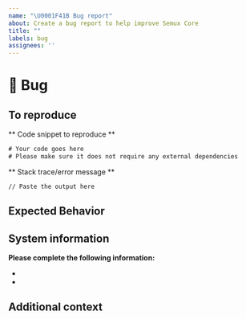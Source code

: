```yaml
---
name: "\U0001F41B Bug report"
about: Create a bug report to help improve Semux Core
title: ""
labels: bug
assignees: ''
---
```


# 🐛 Bug

<!-- A clear and concise description of what the bug is.

To report a security issue, please email admin@semux.org.  -->

## To reproduce

** Code snippet to reproduce **
```java
# Your code goes here
# Please make sure it does not require any external dependencies
```

** Stack trace/error message **
```
// Paste the output here
```

## Expected Behavior

<!-- A clear and concise description of what you expected to happen. -->

## System information

**Please complete the following information:**
- <!-- Computer OS -->
- <!-- Semux version -->

## Additional context

<!-- Add any other context about the problem here. -->
